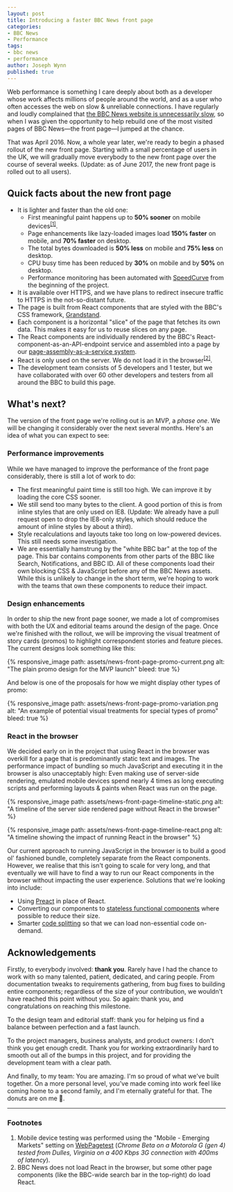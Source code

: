 ```yaml
---
layout: post
title: Introducing a faster BBC News front page
categories:
- BBC News
- Performance
tags:
- bbc news
- performance
author: Joseph Wynn
published: true
---
```


Web performance is something I care deeply about both as a developer whose work affects millions of people around the world, and as a user who often accesses the web on slow & unreliable connections. I have regularly and loudly complained that [the BBC News website is unnecessarily slow](/redefining-the-bcc-news-core-experience/), so when I was given the opportunity to help rebuild one of the most visited pages of BBC News—the front page—I jumped at the chance.

That was April 2016. Now, a whole year later, we're ready to begin a phased rollout of the new front page. Starting with a small percentage of users in the UK, we will gradually move everybody to the new front page over the course of several weeks. (Update: as of June 2017, the new front page is rolled out to all users).

## Quick facts about the new front page

* It is lighter and faster than the old one:
  * First meaningful paint happens up to **50% sooner** on mobile devices<sup><a href="#footnotes">[1]</a></sup>.
  * Page enhancements like lazy-loaded images load **150% faster** on mobile, and **70% faster** on desktop.
  * The total bytes downloaded is **50% less** on mobile and **75% less** on desktop.
  * CPU busy time has been reduced by **30%** on mobile and by **50%** on desktop.
  * Performance monitoring has been automated with [SpeedCurve](https://speedcurve.com/) from the beginning of the project.<!--more-->
* It is available over HTTPS, and we have plans to redirect insecure traffic to HTTPS in the not-so-distant future.
* The page is built from React components that are styled with the BBC's CSS framework, [Grandstand](https://github.com/bbc/grandstand).
* Each component is a horizontal "slice" of the page that fetches its own data. This makes it easy for us to reuse slices on any page.
* The React components are individually rendered by the BBC's React-component-as-an-API-endpoint service and assembled into a page by our [page-assembly-as-a-service system](/how-we-assemble-web-pages-at-bbc-news/).
* React is only used on the server. We do not load it in the browser<sup><a href="#footnotes">[2]</a></sup>.
* The development team consists of 5 developers and 1 tester, but we have collaborated with over 60 other developers and testers from all around the BBC to build this page.

## What's next?

The version of the front page we're rolling out is an MVP, a _phase one_. We will be changing it considerably over the next several months. Here's an idea of what you can expect to see:

### Performance improvements

While we have managed to improve the performance of the front page considerably, there is still a lot of work to do:

* The first meaningful paint time is still too high. We can improve it by loading the core CSS sooner.
* We still send too many bytes to the client. A good portion of this is from inline styles that are only used on IE8. (Update: We already have a pull request open to drop the IE8-only styles, which should reduce the amount of inline styles by about a third).
* Style recalculations and layouts take too long on low-powered devices. This still needs some investigation.
* We are essentially hamstrung by the "white BBC bar" at the top of the page. This bar contains components from other parts of the BBC like Search, Notifications, and BBC ID. All of these components load their own blocking CSS & JavaScript before any of the BBC News assets. While this is unlikely to change in the short term, we're hoping to work with the teams that own these components to reduce their impact.

### Design enhancements

In order to ship the new front page sooner, we made a lot of compromises with both the UX and editorial teams around the design of the page. Once we're finished with the rollout, we will be improving the visual treatment of story cards (promos) to highlight correspondent stories and feature pieces. The current designs look something like this:

{% responsive_image path: assets/news-front-page-promo-current.png alt: "The plain promo design for the MVP launch" bleed: true %}

And below is one of the proposals for how we might display other types of promo:

{% responsive_image path: assets/news-front-page-promo-variation.png alt: "An example of potential visual treatments for special types of promo" bleed: true %}

### React in the browser

We decided early on in the project that using React in the browser was overkill for a page that is predominantly static text and images. The performance impact of bundling so much JavaScript and executing it in the browser is also unacceptably high: Even making use of server-side rendering, emulated mobile devices spend nearly 4 times as long executing scripts and performing layouts & paints when React was run on the page.

{% responsive_image path: assets/news-front-page-timeline-static.png alt: "A timeline of the server side rendered page without React in the browser" %}

{% responsive_image path: assets/news-front-page-timeline-react.png alt: "A timeline showing the impact of running React in the browser" %}

Our current approach to running JavaScript in the browser is to build a good ol' fashioned bundle, completely separate from the React components. However, we realise that this isn't going to scale for very long, and that eventually we will have to find a way to run our React components in the browser without impacting the user experience. Solutions that we're looking into include:

* Using [Preact](https://preactjs.com/) in place of React.
* Converting our components to [stateless functional components](https://preactjs.com/guide/types-of-components#stateless-functional-components) where possible to reduce their size.
* Smarter [code splitting](https://webpack.js.org/guides/code-splitting/) so that we can load non-essential code on-demand.

## Acknowledgements

Firstly, to everybody involved: **thank you**. Rarely have I had the chance to work with so many talented, patient, dedicated, and caring people. From documentation tweaks to requirements gathering, from bug fixes to building entire components; regardless of the size of your contribution, we wouldn't have reached this point without you. So again: thank you, and congratulations on reaching this milestone.

To the design team and editorial staff: thank you for helping us find a balance between perfection and a fast launch.

To the project managers, business analysts, and product owners: I don't think you get enough credit. Thank you for working extraordinarily hard to smooth out all of the bumps in this project, and for providing the development team with a clear path.

And finally, to my team: You are amazing. I'm so proud of what we've built together. On a more personal level, you've made coming into work feel like coming home to a second family, and I'm eternally grateful for that. The donuts are on me 💜.

<hr>

### Footnotes

1. Mobile device testing was performed using the "Mobile - Emerging Markets" setting on [WebPagetest](https://www.webpagetest.org/) (_Chrome Beta on a Motorola G (gen 4) tested from Dulles, Virginia on a 400 Kbps 3G connection with 400ms of latency_).
2. BBC News does not load React in the browser, but some other page components (like the BBC-wide search bar in the top-right) do load React.
